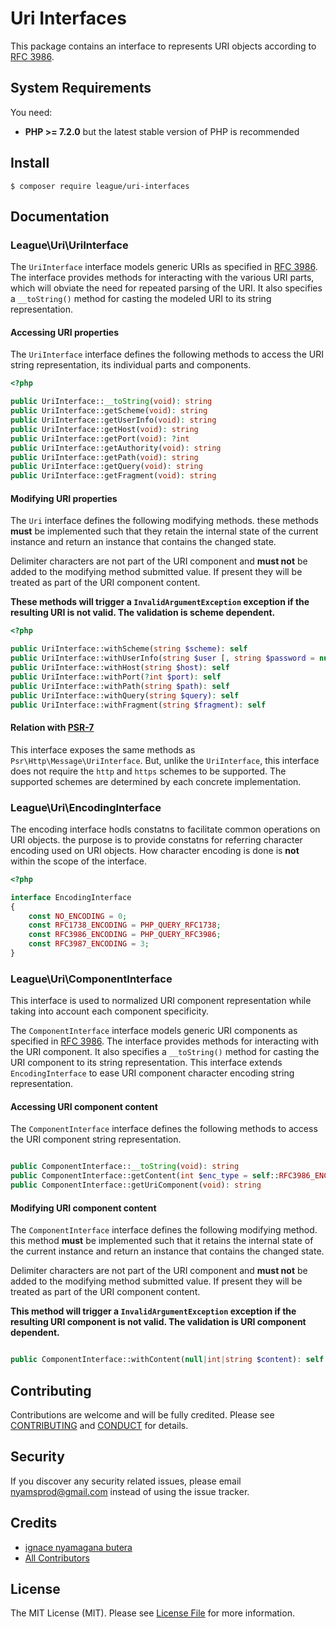 Uri Interfaces
=======

This package contains an interface to represents URI objects according to [RFC 3986](http://tools.ietf.org/html/rfc3986).

System Requirements
-------

You need:

- **PHP >= 7.2.0** but the latest stable version of PHP is recommended

Install
--------

```
$ composer require league/uri-interfaces
```

Documentation
--------

### League\Uri\UriInterface

The `UriInterface` interface models generic URIs as specified in [RFC 3986](http://tools.ietf.org/html/rfc3986). The interface provides methods for interacting with the various URI parts, which will obviate the need for repeated parsing of the URI. It also specifies a `__toString()` method for casting the modeled URI to its string representation.

#### Accessing URI properties

The `UriInterface` interface defines the following methods to access the URI string representation, its individual parts and components.

~~~php
<?php

public UriInterface::__toString(void): string
public UriInterface::getScheme(void): string
public UriInterface::getUserInfo(void): string
public UriInterface::getHost(void): string
public UriInterface::getPort(void): ?int
public UriInterface::getAuthority(void): string
public UriInterface::getPath(void): string
public UriInterface::getQuery(void): string
public UriInterface::getFragment(void): string
~~~

#### Modifying URI properties

The `Uri` interface defines the following modifying methods. these methods **must** be implemented such that they retain the internal state of the current instance and return an instance that contains the changed state.

Delimiter characters are not part of the URI component and **must not** be added to the modifying method submitted value. If present they will be treated as part of the URI component content.

**These methods will trigger a `InvalidArgumentException` exception if the resulting URI is not valid. The validation is scheme dependent.**

~~~php
<?php

public UriInterface::withScheme(string $scheme): self
public UriInterface::withUserInfo(string $user [, string $password = null]): self
public UriInterface::withHost(string $host): self
public UriInterface::withPort(?int $port): self
public UriInterface::withPath(string $path): self
public UriInterface::withQuery(string $query): self
public UriInterface::withFragment(string $fragment): self
~~~

#### Relation with [PSR-7](http://www.php-fig.org/psr/psr-7/#3-5-psr-http-message-uriinterface)

This interface exposes the same methods as `Psr\Http\Message\UriInterface`. But, unlike the `UriInterface`, this interface does not require the `http` and `https` schemes to be supported. The supported schemes are determined by each concrete implementation.

### League\Uri\EncodingInterface

The encoding interface hodls constatns to facilitate common operations on URI objects. the purpose is to provide constatns for referring character encoding used on URI objects. How character encoding is done is **not** within the scope of the interface.

~~~php
<?php

interface EncodingInterface
{
    const NO_ENCODING = 0;
    const RFC1738_ENCODING = PHP_QUERY_RFC1738;
    const RFC3986_ENCODING = PHP_QUERY_RFC3986;
    const RFC3987_ENCODING = 3;
}
~~~

### League\Uri\ComponentInterface

This interface is used to normalized URI component representation while taking into account each component specificity.

The `ComponentInterface` interface models generic URI components as specified in [RFC 3986](http://tools.ietf.org/html/rfc3986). The interface provides methods for interacting with the  URI component. It also specifies a `__toString()` method for casting the URI component to its string representation. This interface extends `EncodingInterface` to ease URI component character encoding string representation.

#### Accessing URI component content

The `ComponentInterface` interface defines the following methods to access the URI component string representation.

~~~php

public ComponentInterface::__toString(void): string
public ComponentInterface::getContent(int $enc_type = self::RFC3986_ENCODING): null|int|string
public ComponentInterface::getUriComponent(void): string
~~~

#### Modifying URI component content

The `ComponentInterface` interface defines the following modifying method. this method **must** be implemented such that it retains the internal state of the current instance and return an instance that contains the changed state.

Delimiter characters are not part of the URI component and **must not** be added to the modifying method submitted value. If present they will be treated as part of the URI component content.

**This method will trigger a `InvalidArgumentException` exception if the resulting URI component is not valid. The validation is URI component dependent.**

~~~php

public ComponentInterface::withContent(null|int|string $content): self
~~~

Contributing
-------

Contributions are welcome and will be fully credited. Please see [CONTRIBUTING](.github/CONTRIBUTING.md) and [CONDUCT](CONDUCT.md) for details.

Security
-------

If you discover any security related issues, please email nyamsprod@gmail.com instead of using the issue tracker.

Credits
-------

- [ignace nyamagana butera](https://github.com/nyamsprod)
- [All Contributors](https://github.com/thephpleague/uri/contributors)

License
-------

The MIT License (MIT). Please see [License File](LICENSE) for more information.